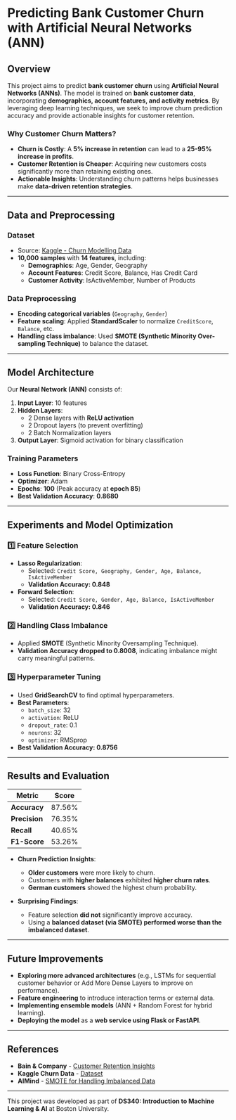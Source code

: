 
#  Predicting Bank Customer Churn with Artificial Neural Networks (ANN)

## Overview
This project aims to predict **bank customer churn** using **Artificial Neural Networks (ANNs)**. The model is trained on **bank customer data**, incorporating **demographics, account features, and activity metrics**. By leveraging deep learning techniques, we seek to improve churn prediction accuracy and provide actionable insights for customer retention.

###  **Why Customer Churn Matters?**
- **Churn is Costly**: A **5% increase in retention** can lead to a **25-95% increase in profits**.
- **Customer Retention is Cheaper**: Acquiring new customers costs significantly more than retaining existing ones.
- **Actionable Insights**: Understanding churn patterns helps businesses make **data-driven retention strategies**.

---

##  Data and Preprocessing
### **Dataset**
- Source: [Kaggle - Churn Modelling Data](https://www.kaggle.com/datasets/shubh0799/churn-modelling/data)
- **10,000 samples** with **14 features**, including:
  - **Demographics**: Age, Gender, Geography
  - **Account Features**: Credit Score, Balance, Has Credit Card
  - **Customer Activity**: IsActiveMember, Number of Products

### **Data Preprocessing**
- **Encoding categorical variables** (`Geography`, `Gender`)
- **Feature scaling**: Applied **StandardScaler** to normalize `CreditScore`, `Balance`, etc.
- **Handling class imbalance**: Used **SMOTE (Synthetic Minority Over-sampling Technique)** to balance the dataset.

---

##  Model Architecture
Our **Neural Network (ANN)** consists of:
1. **Input Layer**: 10 features
2. **Hidden Layers**:
   - 2 Dense layers with **ReLU activation**
   - 2 Dropout layers (to prevent overfitting)
   - 2 Batch Normalization layers
3. **Output Layer**: Sigmoid activation for binary classification

### **Training Parameters**
- **Loss Function**: Binary Cross-Entropy
- **Optimizer**: Adam
- **Epochs**: **100** (Peak accuracy at **epoch 85**)
- **Best Validation Accuracy**: **0.8680**

---

##  Experiments and Model Optimization
### **1️⃣ Feature Selection**
- **Lasso Regularization**:
  - Selected: `Credit Score, Geography, Gender, Age, Balance, IsActiveMember`
  - **Validation Accuracy: 0.848**
- **Forward Selection**:
  - Selected: `Credit Score, Gender, Age, Balance, IsActiveMember`
  - **Validation Accuracy: 0.846**

### **2️⃣ Handling Class Imbalance**
- Applied **SMOTE** (Synthetic Minority Oversampling Technique).
- **Validation Accuracy dropped to 0.8008**, indicating imbalance might carry meaningful patterns.

### **3️⃣ Hyperparameter Tuning**
- Used **GridSearchCV** to find optimal hyperparameters.
- **Best Parameters**:
  - `batch_size`: 32
  - `activation`: ReLU
  - `dropout_rate`: 0.1
  - `neurons`: 32
  - `optimizer`: RMSprop
- **Best Validation Accuracy: 0.8756**

---

##  Results and Evaluation
| **Metric**        | **Score**  |
|------------------|------------|
| **Accuracy**      | 87.56% |
| **Precision**     | 76.35% |
| **Recall**        | 40.65% |
| **F1-Score**      | 53.26% |

- **Churn Prediction Insights**:
  - **Older customers** were more likely to churn.
  - Customers with **higher balances** exhibited **higher churn rates**.
  - **German customers** showed the highest churn probability.

- **Surprising Findings**:
  - Feature selection **did not** significantly improve accuracy.
  - Using a **balanced dataset (via SMOTE) performed worse than the imbalanced dataset**.

---




##  Future Improvements
- **Exploring more advanced architectures** (e.g., LSTMs for sequential customer behavior or Add More Dense Layers to improve on performance).
- **Feature engineering** to introduce interaction terms or external data.
- **Implementing ensemble models** (ANN + Random Forest for hybrid learning).
- **Deploying the model** as a **web service using Flask or FastAPI**.

---

## References
- **Bain & Company** - [Customer Retention Insights](https://www.bain.com/insights/retaining-customers-is-the-real-challenge/)
- **Kaggle Churn Data** - [Dataset](https://www.kaggle.com/datasets/shubh0799/churn-modelling/data)
- **AIMind** - [SMOTE for Handling Imbalanced Data](https://aimind.com/smote-technique/)

---

This project was developed as part of **DS340: Introduction to Machine Learning & AI** at Boston University.

